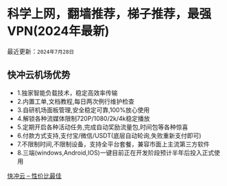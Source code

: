 # 科学上网，翻墙推荐，梯子推荐，最强VPN(2024年最新)

最近更新：`2024年7月28日`

<h2 id="快冲云机场优势">快冲云机场优势</h2>
<ul>
  <li>1.独家智能负载技术，稳定高效率传输</li>
  <li>2.内置工单,文档教程,每日两次例行维护检查</li>
  <li>3.自研机场面板管理,安全稳定可靠,100%放心使用</li>
  <li>4.解锁各种流媒体限制720P/1080/2k/4k稳定播放</li>
  <li>5.定期开启各种活动任务,完成自动奖励流量包,时间包等各种惊喜</li>
  <li>6.付款方式支持,支付宝/微信/USDT(底层自动轮询,失败重新支付即可)</li>
  <li>7.不限制时间,不限制设备，支持全平台套餐，兼容市面上主流第三方软件</li>
  <li>8.三端(windows,Android,IOS)一键目前正在开发阶段预计半年后投入正式使用</li>
</ul>

<a rel="nofollow noopener" href="https://hk.0be.net/#/register?invcode=sssss" target="_blank"> 快冲云 – 性价比最佳</a>

